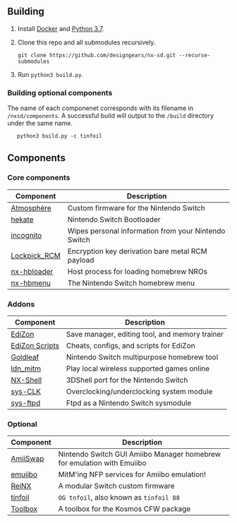 ## Building

1. Install [Docker](https://hub.docker.com/search/?type=edition&offering=community) and [Python 3.7](https://www.python.org/downloads/).

2. Clone this repo and all submodules recursively.

       git clone https://github.com/designgears/nx-sd.git --recurse-submodules

3. Run `python3 build.py`.

### Building optional components

The name of each componenet corresponds with its filename in `/nxsd/components`. A successful build will output to the `/build` directory under the same name.

       python3 build.py -c tinfoil

## Components

### Core components

| Component                                                 | Description |
| --------------------------------------------------------- | ----------- |
| [Atmosphère](https://github.com/Atmosphere-NX/Atmosphere) | Custom firmware for the Nintendo Switch |
| [hekate](https://github.com/designgears/hekate)           | Nintendo Switch Bootloader |
| [incognito](https://github.com/blawar/incognito)          | Wipes personal information from your Nintendo Switch |
| [Lockpick_RCM](https://github.com/shchmue/Lockpick_RCM)   | Encryption key derivation bare metal RCM payload |
| [nx-hbloader](https://github.com/switchbrew/nx-hbloader)  | Host process for loading homebrew NROs |
| [nx-hbmenu](https://github.com/switchbrew/nx-hbmenu)      | The Nintendo Switch homebrew menu |

### Addons

| Component                                                 | Description |
| --------------------------------------------------------- | ----------- |
| [EdiZon](https://github.com/WerWolv/EdiZon)               | Save manager, editing tool, and memory trainer |
| [EdiZon Scripts](https://github.com/WerWolv/EdiZon_CheatsConfigsAndScripts) | Cheats, configs, and scripts for EdiZon |
| [Goldleaf](https://github.com/XorTroll/Goldleaf)          | Nintendo Switch multipurpose homebrew tool |
| [ldn_mitm](https://github.com/spacemeowx2/ldn_mitm)       | Play local wireless supported games online |
| [NX-Shell](https://github.com/joel16/NX-Shell)            | 3DShell port for the Nintendo Switch |
| [sys-CLK](https://github.com/retronx-team/sys-clk)        | Overclocking/underclocking system module |
| [sys-ftpd](https://github.com/designgears/sys-ftpd)       | Ftpd as a Nintendo Switch sysmodule |

### Optional

| Component                                                 | Description |
| --------------------------------------------------------- | ----------- |
| [AmiiSwap](https://github.com/FuryBaguette/AmiiSwap)      | Nintendo Switch GUI Amiibo Manager homebrew for emulation with Emuiibo |
| [emuiibo](https://github.com/XorTroll/emuiibo)            | MitM'ing NFP services for Amiibo emulation! |
| [ReiNX](https://github.com/Reisyukaku/ReiNX/)             | A modular Switch custom firmware |
| [tinfoil](https://github.com/Adubbz/Tinfoil)              | `OG tnfoil`, also known as `tinfoil 88` |
| [Toolbox](https://github.com/designgears/Kosmos-Toolbox)  | A toolbox for the Kosmos CFW package |

